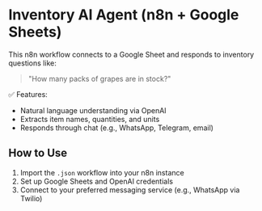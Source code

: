 # Inventory AI Agent (n8n + Google Sheets)

This n8n workflow connects to a Google Sheet and responds to inventory questions like:
> "How many packs of grapes are in stock?"

✅ Features:
- Natural language understanding via OpenAI
- Extracts item names, quantities, and units
- Responds through chat (e.g., WhatsApp, Telegram, email)

## How to Use
1. Import the `.json` workflow into your n8n instance
2. Set up Google Sheets and OpenAI credentials
3. Connect to your preferred messaging service (e.g., WhatsApp via Twilio)

